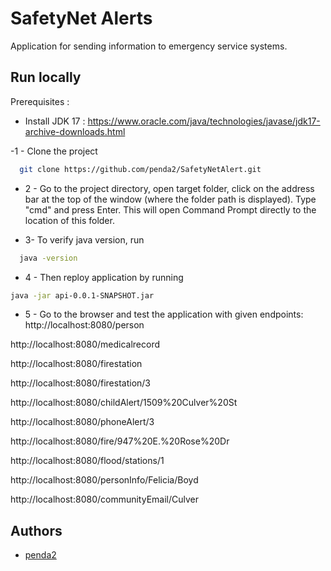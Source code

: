 
# SafetyNet Alerts

Application for sending information to emergency service systems.


## Run locally

Prerequisites :
- Install JDK 17 :
https://www.oracle.com/java/technologies/javase/jdk17-archive-downloads.html

-1 - Clone the project

```bash
  git clone https://github.com/penda2/SafetyNetAlert.git
```

- 2 - Go to the project directory, open target folder, click on the address bar at the top of the window (where the folder path is displayed). Type "cmd" and press Enter. This will open Command Prompt directly to the location of this folder.

- 3- To verify java version, run
```bash
  java -version
```
- 4 - Then reploy application by running
```bash
java -jar api-0.0.1-SNAPSHOT.jar
```
- 5 - Go to the browser and test the application with given endpoints:
http://localhost:8080/person

http://localhost:8080/medicalrecord

http://localhost:8080/firestation

http://localhost:8080/firestation/3 

http://localhost:8080/childAlert/1509%20Culver%20St

http://localhost:8080/phoneAlert/3

http://localhost:8080/fire/947%20E.%20Rose%20Dr

http://localhost:8080/flood/stations/1

http://localhost:8080/personInfo/Felicia/Boyd

http://localhost:8080/communityEmail/Culver




## Authors

- [penda2](https://github.com/penda2)

